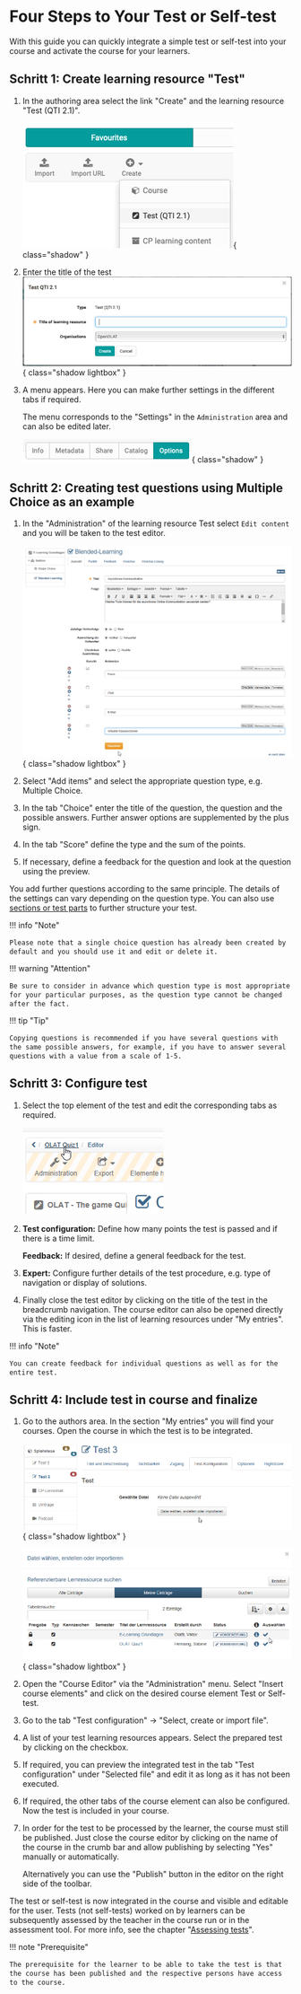 # Four Steps to Your Test or Self-test

With this guide you can quickly integrate a simple test or self-test into your course and activate the course for your learners.

## Schritt 1: Create learning resource "Test"

1. In the authoring area select the link "Create" and the learning resource "Test (QTI 2.1)".

    ![Create test](assets/Create_Test.png){ class="shadow" }
  
2. Enter the title of the test
    ![Create test titel](assets/Test_Title.png){ class="shadow lightbox" }

3. A menu appears. Here you can make further settings in the different tabs if required.

    The menu corresponds to the "Settings" in the `Administration` area and can also be edited later.

    ![Test options](assets/Test_options.png){ class="shadow" }
  
## Schritt 2: Creating test questions using Multiple Choice as an example

1. In the "Administration" of the learning resource Test select `Edit content` and you will be taken to the test editor.

    ![Multiple Choice question](assets/MC_Frage_Auswahl_DE.png){ class="shadow lightbox" }

2. Select "Add items" and select the appropriate question type, e.g. Multiple Choice.
3. In the tab "Choice" enter the title of the question, the question and the possible answers. Further answer options are supplemented by the plus sign.
4. In the tab "Score" define the type and the sum of the points.
5. If necessary, define a feedback for the question and look at the question using the preview.  

You add further questions according to the same principle. The details of the settings can vary depending on the question type. You can also use [sections or test parts](../learningresources/Configure_tests.md) to further structure your test.

!!! info "Note"

    Please note that a single choice question has already been created by default and you should use it and edit or delete it.

!!! warning "Attention"

    Be sure to consider in advance which question type is most appropriate for your particular purposes, as the question type cannot be changed after the fact.

!!! tip "Tip"

    Copying questions is recommended if you have several questions with the same possible answers, for example, if you have to answer several questions with a value from a scale of 1-5.

## Schritt 3: Configure test

1. Select the top element of the test and edit the corresponding tabs as required.

    ![Close test](assets/Test_schliessen_DE.png)  

2. **Test configuration:** Define how many points the test is passed and if there is a time limit.

    **Feedback:** If desired, define a general feedback for the test.

3. **Expert:** Configure further details of the test procedure, e.g. type of navigation or display of solutions.
4. Finally close the test editor by clicking on the title of the test in the breadcrumb navigation. The course editor can also be opened directly via the editing icon in the list of learning resources under "My entries". This is faster.

!!! info "Note"

    You can create feedback for individual questions as well as for the entire test.

## Schritt 4: Include test in course and finalize

1. Go to the authors area. In the section "My entries" you will find your courses. Open the course in which the test is to be integrated.

    ![Link test in course](assets/Test_einbinden_DE.png){ class="shadow lightbox" }

    ![Select test](assets/Test_referenzieren_DE.png){ class="shadow lightbox" }

2. Open the "Course Editor" via the "Administration" menu. Select "Insert course elements" and click on the desired course element Test
or Self-test.
1. Go to the tab "Test configuration" → "Select, create or import file".
2. A list of your test learning resources appears. Select the prepared test by clicking on the checkbox.
3. If required, you can preview the integrated test in the tab "Test
configuration" under "Selected file" and edit it as long as it has not been executed.
1. If required, the other tabs of the course element can also be configured. Now the test is included in your course.
2. In order for the test to be processed by the learner, the course must still be published. Just close the course editor by clicking on the name of the course in the crumb bar and allow publishing by selecting "Yes" manually or automatically.

    Alternatively you can use the "Publish" button in the editor on the right side of the toolbar.  

The test or self-test is now integrated in the course and visible and editable for the user. Tests (not self-tests) worked on by learners can be subsequently assessed by the teacher in the course run or in the assessment tool. For more info, see the chapter "[Assessing tests](../learningresources/Assessing_tests.md)".

!!! note "Prerequisite"
        
    The prerequisite for the learner to be able to take the test is that the course has been published and the respective persons have access to the course.

